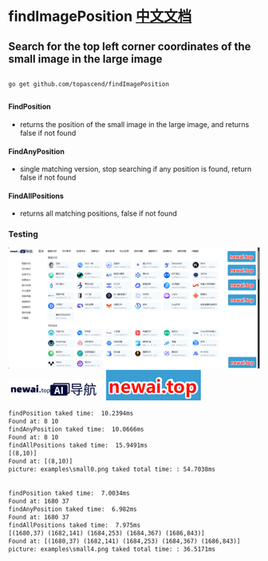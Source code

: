 # findImagePosition  [中文文档](https://github.com/topascend/findImagePosition/readme_zh.md)
## Search for the top left corner coordinates of the small image in the large image
##
```
go get github.com/topascend/findImagePosition
```
##
#### FindPosition 
- returns the position of the small image in the large image, and returns false if not found
####  FindAnyPosition 
- single matching version, stop searching if any position is found, return false if not found
#### FindAllPositions 
- returns all matching positions, false if not found
### Testing

![大图](./examples/big.png)
![小图](./examples/small0.png)
![小图](./examples/small4.png)



```
findPosition taked time:  10.2394ms
Found at: 8 10
findAnyPosition taked time:  10.0666ms
Found at: 8 10
findAllPositions taked time:  15.9491ms
[(8,10)]
Found at: [(8,10)]
picture: examples\small0.png taked total time: : 54.7038ms


findPosition taked time:  7.0034ms
Found at: 1680 37
findAnyPosition taked time:  6.982ms
Found at: 1680 37
findAllPositions taked time:  7.975ms
[(1680,37) (1682,141) (1684,253) (1684,367) (1686,843)]
Found at: [(1680,37) (1682,141) (1684,253) (1684,367) (1686,843)]
picture: examples\small4.png taked total time: : 36.5171ms 
```

